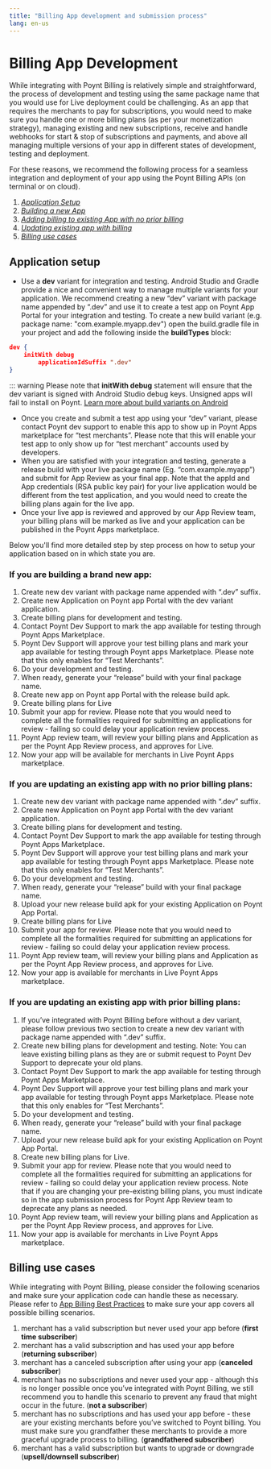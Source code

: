```yaml
---
title: "Billing App development and submission process"
lang: en-us
---
```

# Billing App Development

While integrating with Poynt Billing is relatively simple and straightforward, the process of development and testing using the same package name that you would use for Live deployment could be challenging. As an app that requires the merchants to pay for subscriptions, you would need to make sure you handle one or more billing plans (as per your monetization strategy), managing existing and new subscriptions, receive and handle webhooks for start & stop of subscriptions and payments, and above all managing multiple versions of your app in different states of development, testing and deployment.

For these reasons, we recommend the following process for a seamless integration and deployment of your app using the Poynt Billing APIs (on terminal or on cloud).


1. [_Application Setup_](#application-setup)
2. [_Building a new App_](#if-you-are-building-a-brand-new-app)
3. [_Adding billing to existing App with no prior billing_](#if-you-are-updating-an-existing-app-with-no-prior-billing-plans)
4. [_Updating existing app with billing_](#if-you-are-updating-an-existing-app-with-prior-billing-plans)
5. [_Billing use cases_](#billing-use-cases)


## Application setup

* Use a **dev** variant for integration and testing. Android Studio and Gradle provide a nice and convenient way to manage multiple variants for your application. We recommend creating a new “dev” variant with package name appended by “.dev” and use it to create a test app on Poynt App Portal for your integration and testing. To create a new build variant (e.g. package name: "com.example.myapp.dev") open the build.gradle file in your project and add the following inside the **buildTypes** block:

~~~json
dev {
	initWith debug
       	applicationIdSuffix ".dev"
}
~~~

::: warning 
Please note that __initWith debug__ statement will ensure that the dev variant is signed with Android Studio debug keys. Unsigned apps will fail to install on Poynt. [Learn more about build variants on Android](https://developer.android.com/studio/build/build-variants.html)

* Once you create and submit a test app using your “dev” variant, please contact Poynt dev support to enable this app to show up in Poynt Apps marketplace for “test merchants”. Please note that this will enable your test app to only show up for “test merchant” accounts used by developers.
* When you are satisfied with your integration and testing, generate a release build with your live package name (Eg. “com.example.myapp”) and submit for App Review as your final app. Note that the appId and App credentials (RSA public key pair) for your live application would be different from the test application, and you would need to create the billing plans again for the live app.
* Once your live app is reviewed and approved by our App Review team, your billing plans will be marked as live and your application can be published in the Poynt Apps marketplace.


Below you'll find more detailed step by step process on how to setup your application based on in which state you are.


### If you are building a brand new app:

1. Create new dev variant with package name appended with “.dev” suffix.
2. Create new Application on Poynt app Portal with the dev variant application.
3. Create billing plans for development and testing.
4. Contact Poynt Dev Support to mark the app available for testing through Poynt Apps Marketplace.
5. Poynt Dev Support will approve your test billing plans and mark your app available for testing through Poynt apps Marketplace. Please note that this only enables for “Test Merchants”.
6. Do your development and testing.
7. When ready, generate your “release” build with your final package name.
8. Create new app on Poynt app Portal with the release build apk.
9. Create billing plans for Live
10. Submit your app for review. Please note that you would need to complete all the formalities required for submitting an applications for review - failing so could delay your application review process.
11. Poynt App review team, will review your billing plans and Application as per the Poynt App Review process, and approves for Live.
12. Now your app will be available for merchants in Live Poynt Apps marketplace.


### If you are updating an existing app with no prior billing plans:

1. Create new dev variant with package name appended with “.dev” suffix.
2. Create new Application on Poynt app Portal with the dev variant application.
3. Create billing plans for development and testing.
4. Contact Poynt Dev Support to mark the app available for testing through Poynt Apps Marketplace.
5. Poynt Dev Support will approve your test billing plans and mark your app available for testing through Poynt apps Marketplace. Please note that this only enables for “Test Merchants”.
6. Do your development and testing.
7. When ready, generate your “release” build with your final package name.
8. Upload your new release build apk for your existing Application on Poynt App Portal.
9. Create billing plans for Live
10. Submit your app for review. Please note that you would need to complete all the formalities required for submitting an applications for review - failing so could delay your application review process.
11. Poynt App review team, will review your billing plans and Application as per the Poynt App Review process, and approves for Live.
12. Now your app is available for merchants in Live Poynt Apps marketplace.


### If you are updating an existing app with prior billing plans:

1. If you’ve integrated with Poynt Billing before without a dev variant, please follow previous two section to create a new dev variant with package name appended with “.dev” suffix.
2. Create new billing plans for development and testing. Note: You can leave existing billing plans as they are or submit request to Poynt Dev Support to deprecate your old plans.
3. Contact Poynt Dev Support to mark the app available for testing through Poynt Apps Marketplace.
4. Poynt Dev Support will approve your test billing plans and mark your app available for testing through Poynt apps Marketplace. Please note that this only enables for “Test Merchants”.
5. Do your development and testing.
6. When ready, generate your “release” build with your final package name.
7. Upload your new release build apk for your existing Application on Poynt App Portal.
8. Create new billing plans for Live.
9. Submit your app for review. Please note that you would need to complete all the formalities required for submitting an applications for review - failing so could delay your application review process. Note that if you are changing your pre-existing billing plans, you must indicate so in the app submission process for Poynt App Review team to deprecate any plans as needed.
10. Poynt App review team, will review your billing plans and Application as per the Poynt App Review process, and approves for Live.
11. Now your app is available for merchants in Live Poynt Apps marketplace.


## Billing use cases

While integrating with Poynt Billing, please consider the following scenarios and make sure your application code can handle these as necessary. Please refer to [App Billing Best Practices](app-billing-best-practices.html) to make sure your app covers all possible billing scenarios.

1. merchant has a valid subscription but never used your app before (**first time subscriber**)
2. merchant has a valid subscription and has used your app before (**returning subscriber**)
3. merchant has a canceled subscription after using your app (**canceled subscriber**)
4. merchant has no subscriptions and never used your app - although this is no longer possible once you’ve integrated with Poynt Billing, we still recommend you to handle this scenario to prevent any fraud that might occur in the future. (**not a subscriber**)
5. merchant has no subscriptions and has used your app before - these are your existing merchants before you’ve switched to Poynt billing. You must make sure you grandfather these merchants to provide a more graceful upgrade process to billing. (**grandfathered subscriber**)
6. merchant has a valid subscription but wants to upgrade or downgrade (**upsell/downsell subscriber**)
